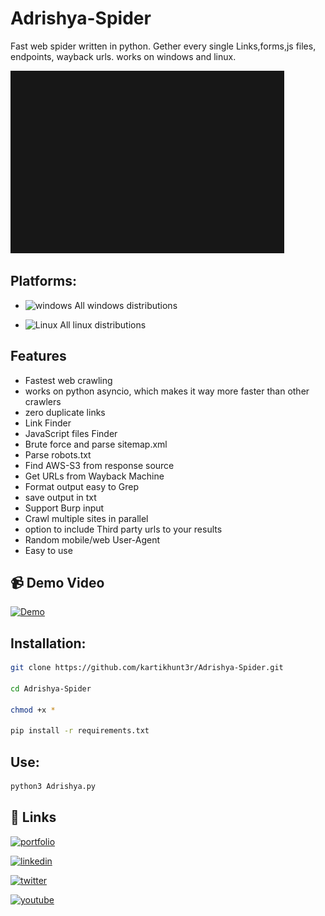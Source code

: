 # Adrishya-Spider

Fast web spider written in python. Gether every single Links,forms,js files, endpoints, wayback urls. works on windows and linux. 


![Logo](https://github.com/kartikhunt3r/MacChanger/blob/main/logo.gif)


## Platforms:

- ![windows](https://img.shields.io/badge/Windows-0078D6?style=for-the-badge&logo=windows&logoColor=white) All windows distributions

- ![Linux](https://img.shields.io/badge/Linux-FCC624?style=for-the-badge&logo=linux&logoColor=black) All linux distributions


## Features

* Fastest web crawling
* works on python asyncio, which makes it way more faster than other crawlers
* zero duplicate links
* Link Finder
* JavaScript files Finder
* Brute force and parse sitemap.xml
* Parse robots.txt
* Find AWS-S3 from response source
* Get URLs from Wayback Machine
* Format output easy to Grep
* save output in txt
* Support Burp input
* Crawl multiple sites in parallel
* option to include Third party urls to your results
* Random mobile/web User-Agent
* Easy to use


## 📹 Demo Video 


[![Demo](https://img.youtube.com/vi/8pcm75bzopU/0.jpg)](https://youtu.be/8pcm75bzopU)


## Installation:


```bash
git clone https://github.com/kartikhunt3r/Adrishya-Spider.git

cd Adrishya-Spider

chmod +x *

pip install -r requirements.txt
```



## Use:


```bash
python3 Adrishya.py
```


## 🔗 Links
[![portfolio](https://img.shields.io/badge/my_portfolio-000?style=for-the-badge&logo=ko-fi&logoColor=white)](https://kartiksavaliya.tech/)

[![linkedin](https://img.shields.io/badge/linkedin-0A66C2?style=for-the-badge&logo=linkedin&logoColor=white)](https://in.linkedin.com/in/kartikhunt3r)

[![twitter](https://img.shields.io/badge/twitter-1DA1F2?style=for-the-badge&logo=twitter&logoColor=white)](https://twitter.com/kartikhunt3r)

[![youtube](https://img.shields.io/badge/YouTube-FF0000?style=for-the-badge&logo=youtube&logoColor=white)](https://www.youtube.com/channel/UCqUKMBA2UPqKOYbSa9FnC-Q)
